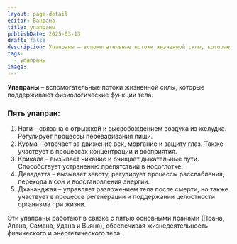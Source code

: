 ```yaml
---
layout: page-detail
editor: Вандана
title: упапраны
publishDate: 2025-03-13
draft: false
description: Упапраны – вспомогательные потоки жизненной силы, которые поддерживают физиологические функции тела.
tags:
  - упапраны
image:
---
```

**Упапраны** – вспомогательные потоки жизненной силы, которые поддерживают физиологические функции тела.

### Пять упапран:

1. Наги – связана с отрыжкой и высвобождением воздуха из желудка. Регулирует процессы переваривания пищи.
2. Курма – отвечает за движение век, моргание и защиту глаз. Также участвует в процессах концентрации и восприятия.
3. Крикала – вызывает чихание и очищает дыхательные пути. Способствует устранению препятствий в носоглотке.
4. Девадатта – вызывает зевоту, регулирует процессы расслабления, перехода в сон и восстановления энергии.
5. Дхананджая – управляет разложением тела после смерти, но также участвует в процессе регенерации и поддержании целостности организма при жизни.

Эти упапраны работают в связке с пятью основными пранами (Прана, Апана, Самана, Удана и Вьяна), обеспечивая жизнедеятельность физического и энергетического тела.
